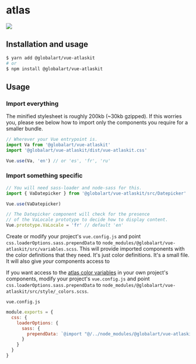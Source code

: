 # atlas

![](https://img.shields.io/npm/v/@globalart/vue-atlaskit.svg?colorA=57D9A3&colorB=666666)

## Installation and usage

```bash
$ yarn add @globalart/vue-atlaskit
# or
$ npm install @globalart/vue-atlaskit
```

## Usage

### Import everything

The minified stylesheet is roughly 200kb (~30kb gzipped). If this worries you, please see below how to import
only the components you require for a smaller bundle.

```javascript
// Wherever your Vue entrypoint is.
import Va from '@globalart/vue-atlaskit'
import '@globalart/vue-atlaskit/dist/vue-atlaskit.css'

Vue.use(Va, 'en') // or 'es', 'fr', 'ru'
```

### Import something specific

```javascript
// You will need sass-loader and node-sass for this.
import { VaDatepicker } from '@globalart/vue-atlaskit/src/Datepicker'

Vue.use(VaDatepicker)

// The Datepicker component will check for the presence
// of the VaLocale prototype to decide how to display content.
Vue.prototype.VaLocale = 'fr' // default 'en'
```

Create or modify your project's `vue.config.js` and point `css.loaderOptions.sass.prependData`
to `node_modules/@globalart/vue-atlaskit/src/variables.scss`. This will provide imported
components with the color definitions that they need. It's just color definitions.
It's a small file. It will also give *your* components access to

If you want access to
the [atlas color variables](https://github.com/GlobalArtLimited/vue-atlaskit/blob/master/src/style/_colors.scss)
in your own project's components, modify your project's `vue.config.js` and point
`css.loaderOptions.sass.prependData` to `node_modules/@globalart/vue-atlaskit/src/style/_colors.scss`.

`vue.config.js`

```javascript
module.exports = {
  css: {
    loaderOptions: {
      sass: {
        prependData: `@import "@/../node_modules/@globalart/vue-atlaskit/src/style/_colors.scss";`
      }
    }
  }
}
```
